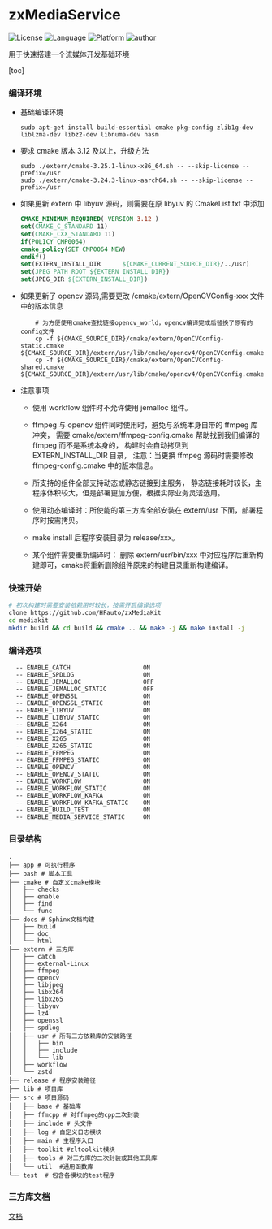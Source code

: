 # zxMediaService

[![License](https://img.shields.io/badge/license-MIT-green.svg)](http://111.160.23.206:8081/mediakit/mediakit/-/tree/master/LICENSE)
[![Language](https://img.shields.io/badge/language-c++14-red.svg)](https://en.cppreference.com/)
[![Platform](https://img.shields.io/badge/platform-linux%20-yellow.svg)](https://www.kernel.org/)
[![author](https://img.shields.io/badge/author-HFauto%20-y.svg)]()

用于快速搭建一个流媒体开发基础环境

[toc]

### 编译环境
  + 基础编译环境
    ~~~shell
    sudo apt-get install build-essential cmake pkg-config zlib1g-dev liblzma-dev libz2-dev libnuma-dev nasm
    ~~~

  + 要求 cmake 版本 3.12 及以上，升级方法
      ~~~shell
      sudo ./extern/cmake-3.25.1-linux-x86_64.sh -- --skip-license --prefix=/usr
      sudo ./extern/cmake-3.24.3-linux-aarch64.sh -- --skip-license --prefix=/usr
      ~~~

  + 如果更新 extern 中 libyuv 源码，则需要在原 libyuv 的 CmakeList.txt 中添加
      ~~~cmake
      CMAKE_MINIMUM_REQUIRED( VERSION 3.12 )
      set(CMAKE_C_STANDARD 11)
      set(CMAKE_CXX_STANDARD 11)
      if(POLICY CMP0064)
      cmake_policy(SET CMP0064 NEW)
      endif()
      set(EXTERN_INSTALL_DIR      ${CMAKE_CURRENT_SOURCE_DIR}/../usr)
      set(JPEG_PATH_ROOT ${EXTERN_INSTALL_DIR})
      set(JPEG_DIR ${EXTERN_INSTALL_DIR})
      ~~~
  + 如果更新了 opencv 源码,需要更改 /cmake/extern/OpenCVConfig-xxx 文件中的版本信息
    ~~~shell
        # 为方便使用cmake查找链接opencv_world，opencv编译完成后替换了原有的config文件
        cp -f ${CMAKE_SOURCE_DIR}/cmake/extern/OpenCVConfig-static.cmake ${CMAKE_SOURCE_DIR}/extern/usr/lib/cmake/opencv4/OpenCVConfig.cmake
        cp -f ${CMAKE_SOURCE_DIR}/cmake/extern/OpenCVConfig-shared.cmake ${CMAKE_SOURCE_DIR}/extern/usr/lib/cmake/opencv4/OpenCVConfig.cmake
    ~~~
  + 注意事项
    + 使用 workflow 组件时不允许使用 jemalloc 组件。
    
    + ffmpeg 与 opencv 组件同时使用时，避免与系统本身自带的 ffmpeg 库冲突，
      需要 cmake/extern/ffmpeg-config.cmake 帮助找到我们编译的 ffmpeg 而不是系统本身的，
      构建时会自动拷贝到 EXTERN_INSTALL_DIR 目录，
      注意：当更换 ffmpeg 源码时需要修改 ffmpeg-config.cmake 中的版本信息。

    + 所支持的组件全部支持动态或静态链接到主服务，
      静态链接耗时较长，主程序体积较大，但是部署更加方便，根据实际业务灵活选用。
    + 使用动态编译时：所使能的第三方库全部安装在 extern/usr 下面，部署程序时按需拷贝。
    + make install 后程序安装目录为 release/xxx。
    + 某个组件需要重新编译时：
    删除 extern/usr/bin/xxx 中对应程序后重新构建即可，cmake将重新删除组件原来的构建目录重新构建编译。

### 快速开始
  ~~~sh
  # 初次构建时需要安装依赖用时较长，按需开启编译选项
  clone https://github.com/HFauto/zxMediaKit
  cd mediakit
  mkdir build && cd build && cmake .. && make -j && make install -j
  ~~~

### 编译选项
  ~~~shell
    -- ENABLE_CATCH                    ON
    -- ENABLE_SPDLOG                   ON
    -- ENABLE_JEMALLOC                 OFF
    -- ENABLE_JEMALLOC_STATIC          OFF
    -- ENABLE_OPENSSL                  ON
    -- ENABLE_OPENSSL_STATIC           ON
    -- ENABLE_LIBYUV                   ON
    -- ENABLE_LIBYUV_STATIC            ON
    -- ENABLE_X264                     ON
    -- ENABLE_X264_STATIC              ON
    -- ENABLE_X265                     ON
    -- ENABLE_X265_STATIC              ON
    -- ENABLE_FFMPEG                   ON
    -- ENABLE_FFMPEG_STATIC            ON
    -- ENABLE_OPENCV                   ON
    -- ENABLE_OPENCV_STATIC            ON
    -- ENABLE_WORKFLOW                 ON
    -- ENABLE_WORKFLOW_STATIC          ON
    -- ENABLE_WORKFLOW_KAFKA           ON
    -- ENABLE_WORKFLOW_KAFKA_STATIC    ON
    -- ENABLE_BUILD_TEST               ON
    -- ENABLE_MEDIA_SERVICE_STATIC     ON
  ~~~

### 目录结构
~~~shell
.
├── app # 可执行程序
├── bash # 脚本工具
├── cmake # 自定义cmake模块
│   ├── checks 
│   ├── enable 
│   ├── find
│   └── func
├── docs # Sphinx文档构建
│   ├── build           
│   ├── doc           
│   └── html
├── extern # 三方库
│   ├── catch
│   ├── external-Linux
│   ├── ffmpeg
│   ├── opencv
│   ├── libjpeg
│   ├── libx264
│   ├── libx265
│   ├── libyuv
│   ├── lz4
│   ├── openssl
│   ├── spdlog
│   ├── usr # 所有三方依赖库的安装路径
│   │   ├── bin
│   │   ├── include
│   │   └── lib
│   ├── workflow
│   └── zstd
├── release # 程序安装路径
├── lib # 项目库
├── src # 项目源码
│   ├── base # 基础库
│   ├── ffmcpp # 对ffmpeg的cpp二次封装
│   ├── include # 头文件
│   ├── log # 自定义日志模块
│   ├── main # 主程序入口
│   ├── toolkit #zltoolkit模块
│   ├── tools # 对三方库的二次封装或其他工具库
│   └── util  #通用函数库
└── test  # 包含各模块的test程序

~~~
### 三方库文档
[文档](./some_tutorials.md)
